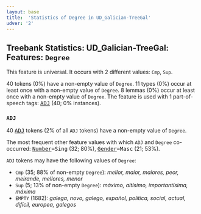 ```yaml
---
layout: base
title:  'Statistics of Degree in UD_Galician-TreeGal'
udver: '2'
---
```


## Treebank Statistics: UD_Galician-TreeGal: Features: `Degree`

This feature is universal.
It occurs with 2 different values: `Cmp`, `Sup`.

40 tokens (0%) have a non-empty value of `Degree`.
11 types (0%) occur at least once with a non-empty value of `Degree`.
8 lemmas (0%) occur at least once with a non-empty value of `Degree`.
The feature is used with 1 part-of-speech tags: <tt><a href="gl_treegal-pos-ADJ.html">ADJ</a></tt> (40; 0% instances).

### `ADJ`

40 <tt><a href="gl_treegal-pos-ADJ.html">ADJ</a></tt> tokens (2% of all `ADJ` tokens) have a non-empty value of `Degree`.

The most frequent other feature values with which `ADJ` and `Degree` co-occurred: <tt><a href="gl_treegal-feat-Number.html">Number</a></tt><tt>=Sing</tt> (32; 80%), <tt><a href="gl_treegal-feat-Gender.html">Gender</a></tt><tt>=Masc</tt> (21; 53%).

`ADJ` tokens may have the following values of `Degree`:

* `Cmp` (35; 88% of non-empty `Degree`): <em>mellor, maior, maiores, peor, meirande, mellores, menor</em>
* `Sup` (5; 13% of non-empty `Degree`): <em>máximo, altísimo, importantísima, máxima</em>
* `EMPTY` (1682): <em>galega, novo, galego, español, política, social, actual, difícil, europea, galegos</em>

